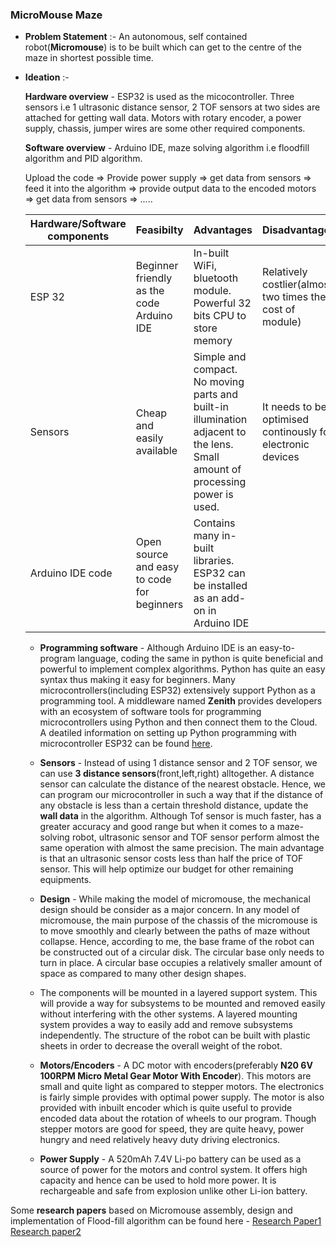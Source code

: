 ### MicroMouse Maze

 * __Problem Statement__ :- An autonomous, self contained robot(__Micromouse__) is to be built which can get to the centre of the maze in shortest possible time.
 
 * __Ideation__ :- 
 
      __Hardware overview__ - ESP32 is used as the micocontroller. Three sensors i.e 1 ultrasonic distance sensor, 2 TOF sensors at two sides are attached for getting wall data. Motors with rotary encoder, a power supply, chassis, jumper wires are some other required components.
      
      __Software overview__ - Arduino IDE, maze solving algorithm i.e floodfill algorithm and PID algorithm.
      
      Upload the code => Provide power supply => get data from sensors => feed it into the algorithm => provide output data to the encoded motors => get data from sensors => .....
      
      Hardware/Software components | Feasibilty | Advantages | Disadvantages 
      -----------------------------|------------|------------|--------------
      ESP 32 | Beginner friendly as the code Arduino IDE | In-built WiFi, bluetooth module. Powerful 32 bits CPU to store memory | Relatively costlier(almost two times the cost of module)
      Sensors | Cheap and easily available | Simple and compact. No moving parts and built-in illumination adjacent to the lens. Small amount of processing power is used. | It needs to be optimised continously for electronic devices |
      Arduino IDE code | Open source and easy to code for beginners | Contains many in-built libraries. ESP32 can be installed as an add-on in Arduino IDE | |
      
      * __Programming software__ - Although Arduino IDE is an easy-to-program language, coding the same in python is quite beneficial and powerful to implement complex algorithms. Python has quite an easy syntax thus making it easy for beginners. Many microcontrollers(including ESP32) extensively support Python as a programming tool. A middleware named __Zenith__ provides developers with an ecosystem of software tools for programming microcontrollers using Python and then connect them to the Cloud. A deatiled information on setting up Python programming with microcontroller ESP32 can be found [here](https://www.open-electronics.org/python-on-esp32-easy-for-beginners-powerful-for-professionals/).
      
      * __Sensors__ -  Instead of using 1 distance sensor and 2 TOF sensor, we can use __3 distance sensors__(front,left,right) alltogether. A distance sensor can calculate the distance of the nearest obstacle. Hence, we can program our microcontroller in such a way that if the distance of any obstacle is less than a certain threshold distance, update the __wall data__ in the algorithm. Although Tof sensor is much faster, has a greater accuracy and good range but when it comes to a maze-solving robot, ultrasonic sensor and TOF sensor perform almost the same operation with almost the same precision. The main advantage is that an ultrasonic sensor costs less than half the price of TOF sensor. This will help optimize our budget for other remaining equipments.
      
      * __Design__ -  While making the model of micromouse, the mechanical design should be consider as a major concern. In any model of micromouse, the main purpose of the chassis of the micromouse is to move smoothly and clearly between the paths of maze without collapse. Hence, according to me, the base frame of the robot can be constructed out of a circular disk. The circular base only needs to turn in place. A circular base occupies a relatively smaller amount of space as compared to many other design shapes.
      
      * The components will be mounted in a layered support system. This will provide a way for subsystems to be mounted and removed easily without interfering with the other systems. A layered mounting system provides a way to easily add and remove subsystems independently. The structure of the robot can be built with plastic sheets in order to decrease the overall weight of the robot. 
      
      * __Motors/Encoders__ -  A DC motor with encoders(preferably __N20 6V 100RPM Micro Metal Gear Motor With Encoder__). This motors are small and quite light as compared to stepper motors. The electronics is fairly simple provides with optimal power supply. The motor is also provided with inbuilt encoder which is quite useful to provide encoded data about the rotation of wheels to our program. Though stepper motors are good for speed, they are quite heavy, power hungry and need relatively heavy duty driving electronics. 
      
      * __Power Supply__ - A 520mAh 7.4V Li-po battery can be used as a source of power for the motors and control system. It offers high capacity and hence can be used to hold more power. It is rechargeable and safe from explosion unlike other Li-ion battery. 
      
      
     
Some __research papers__ based on Micromouse assembly, design and implementation of Flood-fill algorithm can be found here - 
[Research Paper1](https://www.researchgate.net/publication/319943074_Optimization_Maze_Robot_Using_A_and_Flood_Fill_Algorithm)
[Research paper2](https://pdfs.semanticscholar.org/7a3b/a96296fe54e2fc82030e2c5375299cfbe9c9.pdf?_ga=2.14211703.1111116604.1589368847-600967904.1589368847)
      
      
      




